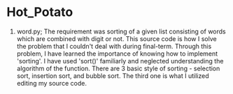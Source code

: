 # Hot_Potato

1) word.py;
  The requirement was sorting of a given list consisting of words which are combined with digit or not. This source code is how I solve the problem that I couldn't deal with during final-term. Through this problem, I have learned the importance of knowing how to implement 'sorting'. I have used 'sort()' familiarly and neglected understanding the algorithm of the function. There are 3 basic style of sorting - selection sort, insertion sort, and bubble sort. The third one is what I utilized editing my source code.
